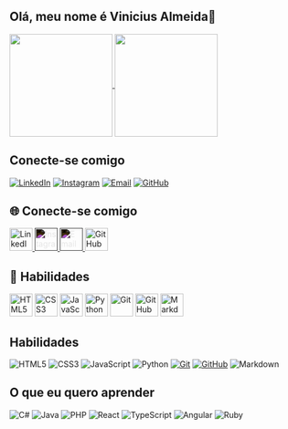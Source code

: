 ## Olá, meu nome é Vinicius Almeida👋


<a href="https://github.com/anuraghazra/github-readme-stats">
  <img height="180" align="center" src="https://github-readme-stats.vercel.app/api?username=vinyalme&theme=dark"/>
</a>
<a href="https://github.com/anuraghazra/convoychat">
  <img height="180" align="center" src="https://github-readme-stats.vercel.app/api/top-langs?username=vinyalme&layout=compact&langs_count=8&card_width=320&theme=dark" />

</a>

## Conecte-se comigo

[![LinkedIn](https://img.shields.io/badge/LinkedIn-000?style=for-the-badge&logo=linkedin&logoColor=0E76A8)](https://www.linkedin.com/in/vinicius-peixoto-almeida/)
[![Instagram](https://img.shields.io/badge/Instagram-000?style=for-the-badge&logo=instagram)](https://www.instagram.com/almeviny_/)
[![Email](https://img.shields.io/badge/Email-000?style=for-the-badge&logo=mail.ru&logoColor=EA4335)](mailto:vialmeida04@gmail.com)
[![GitHub](https://img.shields.io/badge/GitHub-000?style=for-the-badge&logo=github&logoColor=white)](https://github.com/vinyalme)

## 🌐 Conecte-se comigo

<p align="left">
  <a href="https://www.linkedin.com/in/vinicius-peixoto-almeida/" target="_blank">
    <img src="https://cdn.jsdelivr.net/gh/devicons/devicon/icons/linkedin/linkedin-original.svg" alt="LinkedIn" height="40"/>
  </a>
  
  <a href="https://www.instagram.com/almeviny_/" target="_blank">
    <img src="https://cdn.jsdelivr.net/gh/simple-icons/simple-icons/icons/instagram.svg" alt="Instagram" height="40" style="filter: invert(1);"/>
  </a>
  
  <a href="mailto:vialmeida04@gmail.com">
    <img src="https://cdn.jsdelivr.net/gh/simple-icons/simple-icons/icons/gmail.svg" alt="Email" height="40" style="filter: invert(1);"/>
  </a>
  
  <a href="https://github.com/vinyalme" target="_blank">
    <img src="https://cdn.jsdelivr.net/gh/devicons/devicon/icons/github/github-original.svg" alt="GitHub" height="40"/>
  </a>
  
</p>


## 💼 Habilidades

<p align="left">
  <img src="https://cdn.jsdelivr.net/gh/devicons/devicon/icons/html5/html5-original.svg" height="40" alt="HTML5" title="HTML5"/>
  <img src="https://cdn.jsdelivr.net/gh/devicons/devicon/icons/css3/css3-original.svg" height="40" alt="CSS3" title="CSS3"/>
  <img src="https://cdn.jsdelivr.net/gh/devicons/devicon/icons/javascript/javascript-original.svg" height="40" alt="JavaScript" title="JavaScript"/>
  <img src="https://cdn.jsdelivr.net/gh/devicons/devicon/icons/python/python-original.svg" height="40" alt="Python" title="Python"/>
  <img src="https://cdn.jsdelivr.net/gh/devicons/devicon/icons/git/git-original.svg" height="40" alt="Git" title="Git"/>
  <img src="https://cdn.jsdelivr.net/gh/devicons/devicon/icons/github/github-original.svg" height="40" alt="GitHub" title="GitHub"/>
  <img src="https://cdn.jsdelivr.net/gh/devicons/devicon/icons/markdown/markdown-original.svg" height="40" alt="Markdown" title="Markdown"/>
</p>


## Habilidades

![HTML5](https://img.shields.io/badge/HTML5-000?style=for-the-badge&logo=html5)
![CSS3](https://img.shields.io/badge/CSS3-000?style=for-the-badge&logo=css3&logoColor=264CE4)
![JavaScript](https://img.shields.io/badge/JavaScript-000?style=for-the-badge&logo=javascript)
![Python](https://img.shields.io/badge/Python-000?style=for-the-badge&logo=python)
[![Git](https://img.shields.io/badge/Git-000?style=for-the-badge&logo=git&logoColor=F05032)](URL_DO_SEU_REPOSITÓRIO)
[![GitHub](https://img.shields.io/badge/GitHub-000?style=for-the-badge&logo=github&logoColor=white)](URL_DO_SEU_PERFIL)
![Markdown](https://img.shields.io/badge/Markdown-000?style=for-the-badge&logo=markdown)

## O que eu quero aprender
![C#](https://img.shields.io/badge/C%23-000?style=for-the-badge&logo=c-sharp&logoColor=823085)
![Java](https://img.shields.io/badge/Java-000?style=for-the-badge&logo=java)
![PHP](https://img.shields.io/badge/PHP-000?style=for-the-badge&logo=php&logoColor=777BB4)
![React](https://img.shields.io/badge/React-000?style=for-the-badge&logo=react)
![TypeScript](https://img.shields.io/badge/TypeScript-000?style=for-the-badge&logo=typescript)
![Angular](https://img.shields.io/badge/Angular-000?style=for-the-badge&logo=angular&logoColor=C3002F)
![Ruby](https://img.shields.io/badge/Ruby-000?style=for-the-badge&logo=ruby&logoColor=CC342D)
<!--!![C](https://img.shields.io/badge/C-000?style=for-the-badge&logo=c) -->
<!--!![C++](https://img.shields.io/badge/C%2B%2B-000?style=for-the-badge&logo=c%2B%2B&logoColor=00599C) -->

<!--![Snake animation](https://github.com/vinyalme/vinyalme/blob/output/github-contribution-grid-snake.svg)


**vinyalme/vinyalme** is a ✨ _special_ ✨ repository because its `README.md` (this file) appears on your GitHub profile.

Here are some ideas to get you started:

- 🔭 I’m currently working on ...
- 🌱 I’m currently learning ...
- 👯 I’m looking to collaborate on ...
- 🤔 I’m looking for help with ...
- 💬 Ask me about ...
- 📫 How to reach me: ...
- 😄 Pronouns: ...
- ⚡ Fun fact: ...
-->
